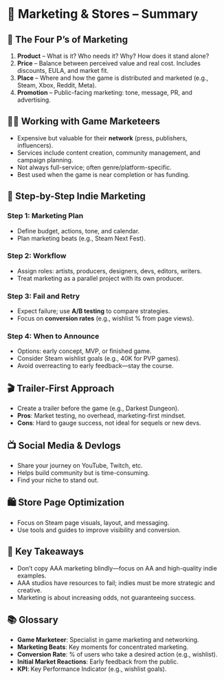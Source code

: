 <link rel="stylesheet" href="../style.css">

# 📣 Marketing & Stores – Summary

## 🧭 The Four P’s of Marketing
1. **Product** – What is it? Who needs it? Why? How does it stand alone?
2. **Price** – Balance between perceived value and real cost. Includes discounts, EULA, and market fit.
3. **Place** – Where and how the game is distributed and marketed (e.g., Steam, Xbox, Reddit, Meta).
4. **Promotion** – Public-facing marketing: tone, message, PR, and advertising.

## 🧑‍💼 Working with Game Marketeers
- Expensive but valuable for their **network** (press, publishers, influencers).
- Services include content creation, community management, and campaign planning.
- Not always full-service; often genre/platform-specific.
- Best used when the game is near completion or has funding.

## 📝 Step-by-Step Indie Marketing

### **Step 1: Marketing Plan**
- Define budget, actions, tone, and calendar.
- Plan marketing beats (e.g., Steam Next Fest).

### **Step 2: Workflow**
- Assign roles: artists, producers, designers, devs, editors, writers.
- Treat marketing as a parallel project with its own producer.

### **Step 3: Fail and Retry**
- Expect failure; use **A/B testing** to compare strategies.
- Focus on **conversion rates** (e.g., wishlist % from page views).

### **Step 4: When to Announce**
- Options: early concept, MVP, or finished game.
- Consider Steam wishlist goals (e.g., 40K for PVP games).
- Avoid overreacting to early feedback—stay the course.

## 🎬 Trailer-First Approach
- Create a trailer before the game (e.g., Darkest Dungeon).
- **Pros**: Market testing, no overhead, marketing-first mindset.
- **Cons**: Hard to gauge success, not ideal for sequels or new devs.

## 📺 Social Media & Devlogs
- Share your journey on YouTube, Twitch, etc.
- Helps build community but is time-consuming.
- Find your niche to stand out.

## 🛍️ Store Page Optimization
- Focus on Steam page visuals, layout, and messaging.
- Use tools and guides to improve visibility and conversion.

## 🧠 Key Takeaways
- Don’t copy AAA marketing blindly—focus on AA and high-quality indie examples.
- AAA studios have resources to fail; indies must be more strategic and creative.
- Marketing is about increasing odds, not guaranteeing success.

## 📚 Glossary
- **Game Marketeer**: Specialist in game marketing and networking.
- **Marketing Beats**: Key moments for concentrated marketing.
- **Conversion Rate**: % of users who take a desired action (e.g., wishlist).
- **Initial Market Reactions**: Early feedback from the public.
- **KPI**: Key Performance Indicator (e.g., wishlist goals).
